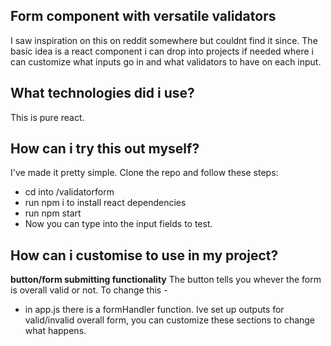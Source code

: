## Form component with versatile validators

I saw inspiration on this on reddit somewhere but couldnt find it since.
The basic idea is a react component i can drop into projects if needed
where i can customize what inputs go in and what validators to have on each
input.

## What technologies did i use?

This is pure react.

## How can i try this out myself?

I've made it pretty simple. Clone the repo and follow these steps:

- cd into /validatorform
- run npm i to install react dependencies
- run npm start
- Now you can type into the input fields to test.

## How can i customise to use in my project?

**button/form submitting functionality**
The button tells you whever the form is overall valid or not. To change this -

- in app.js there is a formHandler function. Ive set up outputs for valid/invalid overall form, you can customize these sections to change what happens.
